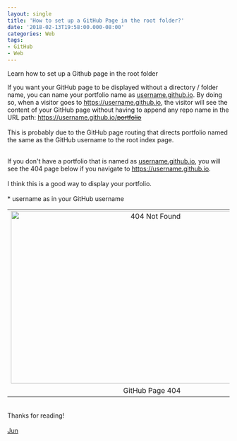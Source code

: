 ```yaml
---
layout: single
title: 'How to set up a GitHub Page in the root folder?'
date: '2018-02-13T19:58:00.000-08:00'
categories: Web
tags:
- GitHub
- Web
---
```

Learn how to set up a Github page in the root folder

If you want your GitHub page to be displayed without a directory / folder name, you can name your portfolio name as <u>username.github.io</u>. By doing so, when a visitor goes to <u>https://username.github.io</u>, the visitor will see the content of your GitHub page without having to append any repo name in the URL path:&nbsp;<u>https://username.github.io/<strike>portfolio</strike></u><br /><br />This is probably due to the GitHub page routing that directs portfolio named the same as the GitHub username to the root index page.<br /><div class="separator" style="clear: both; text-align: center;"><br /></div><div class="separator" style="clear: both; text-align: left;">If you don't have a portfolio that is named as <u>username.github.io</u>, you will see the 404 page below if you navigate to&nbsp;<u>https://username.github.io</u>.&nbsp;</div><div class="separator" style="clear: both; text-align: left;"><br /></div><div class="separator" style="clear: both; text-align: left;">I think this is a good way to display your portfolio.</div><div class="separator" style="clear: both; text-align: left;"><br /></div><div class="separator" style="clear: both; text-align: left;">* username as in your GitHub username</div><table align="center" cellpadding="0" cellspacing="0" class="tr-caption-container" style="margin-left: auto; margin-right: auto; text-align: center;"><tbody><tr><td style="text-align: center;"><a href="https://1.bp.blogspot.com/-BVFHBSjAA2I/WoObEfFPudI/AAAAAAAAAaU/VyhzwbbY1NoQ9aSAte0nUGJSfbSWy69MwCLcBGAs/s1600/github-404.png" imageanchor="1" style="margin-left: auto; margin-right: auto;"><img alt="404 Not Found" border="0" data-original-height="425" data-original-width="695" height="390" src="https://1.bp.blogspot.com/-BVFHBSjAA2I/WoObEfFPudI/AAAAAAAAAaU/VyhzwbbY1NoQ9aSAte0nUGJSfbSWy69MwCLcBGAs/s640/github-404.png" title="GitHub Page 404 Not Found" width="640" /></a></td></tr><tr><td class="tr-caption" style="text-align: center;">GitHub Page 404</td></tr></tbody></table><br />Thanks for reading!<br /><br /><a href="http://www.language-diary.com/p/jun711-language-diary.html" target="_blank">Jun</a><br /><br />